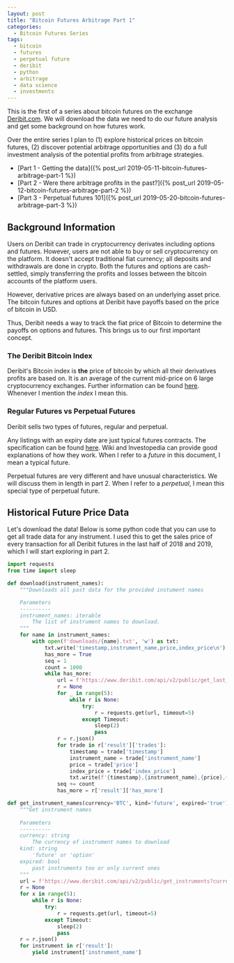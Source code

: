 ```yaml
---
layout: post
title: "Bitcoin Futures Arbitrage Part 1"
categories:
  - Bitcoin Futures Series
tags:
  - bitcoin
  - futures
  - perpetual future
  - deribit
  - python
  - arbitrage
  - data science
  - investments
---
```


This is the first of a series about bitcoin futures on the exchange [Deribit.com](https://www.deribit.com). We will download the data we need to do our future analysis and get some background on how futures work.

Over the entire series I plan to (1) explore historical prices on bitcoin futures, (2) discover potential arbitrage opportunities and (3) do a full investment analysis of the potential profits from arbitrage strategies.

- [Part 1 - Getting the data]({% post_url 2019-05-11-bitcoin-futures-arbitrage-part-1 %})
- [Part 2 - Were there arbitrage profits in the past?]({% post_url 2019-05-12-bitcoin-futures-arbitrage-part-2 %})
- [Part 3 - Perpetual futures 101]({% post_url 2019-05-20-bitcoin-futures-arbitrage-part-3 %})

## Background Information

Users on Deribit can trade in cryptocurrency derivates including options and futures. However, users are not able to buy or sell cryptocurrency on the platform. It doesn't accept traditional fiat currency; all deposits and withdrawals are done in crypto. Both the futures and options are cash-settled, simply transferring the profits and losses between the bitcoin accounts of the platform users. 

However, derivative prices are always based on an underlying asset price. The bitcoin futures and options at Deribit have payoffs based on the price of bitcoin in USD.

Thus, Deribit needs a way to track the fiat price of Bitcoin to determine the payoffs on options and futures. This brings us to our first important concept. 

### The Deribit Bitcoin Index

Deribit's Bitcoin index is **the** price of bitcoin by which all their derivatives profits are based on. It is an average of the current mid-price on 6 large cryptocurrency exchanges. Further information can be found [here](https://www.deribit.com/main#/indexes). Whenever I mention the *index* I mean this.

### Regular Futures vs Perpetual Futures

Deribit sells two types of futures, regular and perpetual. 

Any listings with an expiry date are just typical futures contracts. The specification can be found [here](https://www.deribit.com/pages/docs/futures). Wiki and Investopedia can provide good explanations of how they work. When I refer to a *future* in this document, I mean a typical future.

Perpetual futures are very different and have unusual characteristics. We will discuss them in length in part 2. When I refer to a *perpetual*, I mean this special type of perpetual future. 

## Historical Future Price Data

Let's download the data! Below is some python code that you can use to get all trade data for any instrument. I used this to get the sales price of every transaction for all Deribit futures in the last half of 2018 and 2019, which I will start exploring in part 2.


```python
import requests
from time import sleep

def download(instrument_names):
    """Downloads all past data for the provided instument names

    Parameters
    ----------
    instrument_names: iterable
        The list of instrument names to download.
    """
    for name in instrument_names:
        with open(f'downloads/{name}.txt', 'w') as txt:
            txt.write('timestamp,instrument_name,price,index_price\n')
            has_more = True
            seq = 1
            count = 1000
            while has_more:
                url = f'https://www.deribit.com/api/v2/public/get_last_trades_by_instrument?instrument_name={name}&start_seq={seq}&count={count}&include_old=true'
                r = None
                for _ in range(5):
                    while r is None:
                        try:
                            r = requests.get(url, timeout=5)
                        except Timeout:
                            sleep(2)
                            pass
                r = r.json()
                for trade in r['result']['trades']:
                    timestamp = trade['timestamp']
                    instrument_name = trade['instrument_name']
                    price = trade['price']
                    index_price = trade['index_price']
                    txt.write(f'{timestamp},{instrument_name},{price},{index_price}\n')
                seq += count
                has_more = r['result']['has_more']

def get_instrument_names(currency='BTC', kind='future', expired='true'):
    """Get instrument names
    
    Parameters
    ----------
    currency: string
        The currency of instrument names to download
    kind: string
        'future' or 'option'
    expired: bool
        past instruments too or only current ones
    """
    url = f'https://www.deribit.com/api/v2/public/get_instruments?currency={currency}&kind={kind}&expired={expired}'
    r = None
    for x in range(5):
        while r is None:
            try:
                r = requests.get(url, timeout=5)
            except Timeout:
                sleep(2)
                pass
    r = r.json()
    for instrument in r['result']:
        yield instrument['instrument_name']

```
